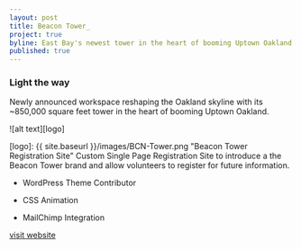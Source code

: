 ```yaml
---
layout: post
title: Beacon Tower_
project: true
byline: East Bay's newest tower in the heart of booming Uptown Oakland
published: true
---
```


### Light the way

Newly announced workspace reshaping the Oakland skyline with its ~850,000 square feet tower in the heart of booming Uptown Oakland. 

![alt text][logo]

[logo]: {{ site.baseurl }}/images/BCN-Tower.png "Beacon Tower Registration Site"
Custom Single Page Registration Site to introduce a the Beacon Tower brand and allow volunteers to register for future information. 

* WordPress Theme Contributor

* CSS Animation

* MailChimp Integration

[visit website](https://beacon-tower.com)
